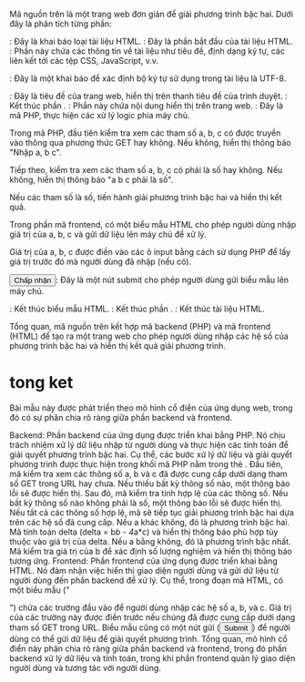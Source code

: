 Mã nguồn trên là một trang web đơn giản để giải phương trình bậc hai. Dưới đây là phân tích từng phần:

<!DOCTYPE html>: Đây là khai báo loại tài liệu HTML.

<html>: Đây là phần bắt đầu của tài liệu HTML.

<head>: Phần này chứa các thông tin về tài liệu như tiêu đề, định dạng ký tự, các liên kết tới các tệp CSS, JavaScript, v.v.

<meta charset="utf-8">: Đây là một khai báo để xác định bộ ký tự sử dụng trong tài liệu là UTF-8.

<title>Phương trình bậc hai</title>: Đây là tiêu đề của trang web, hiển thị trên thanh tiêu đề của trình duyệt.

</head>: Kết thúc phần <head>.

<body>: Phần này chứa nội dung hiển thị trên trang web.

<?php ... ?>: Đây là mã PHP, thực hiện các xử lý logic phía máy chủ.

Trong mã PHP, đầu tiên kiểm tra xem các tham số a, b, c có được truyền vào thông qua phương thức GET hay không. Nếu không, hiển thị thông báo "Nhập a, b c".

Tiếp theo, kiểm tra xem các tham số a, b, c có phải là số hay không. Nếu không, hiển thị thông báo "a b c phải là số".

Nếu các tham số là số, tiến hành giải phương trình bậc hai và hiển thị kết quả.

Trong phần mã frontend, có một biểu mẫu HTML cho phép người dùng nhập giá trị của a, b, c và gửi dữ liệu lên máy chủ để xử lý.

Giá trị của a, b, c được điền vào các ô input bằng cách sử dụng PHP để lấy giá trị trước đó mà người dùng đã nhập (nếu có).

<input type="submit" value="Chấp nhận"/>: Đây là một nút submit cho phép người dùng gửi biểu mẫu lên máy chủ.

</form>: Kết thúc biểu mẫu HTML.

</body>: Kết thúc phần <body>.

</html>: Kết thúc tài liệu HTML.

Tổng quan, mã nguồn trên kết hợp mã backend (PHP) và mã frontend (HTML) để tạo ra một trang web cho phép người dùng nhập các hệ số của phương trình bậc hai và hiển thị kết quả giải phương trình.

# tong ket
Bài mẫu này được phát triển theo mô hình cổ điển của ứng dụng web, trong đó có sự phân chia rõ ràng giữa phần backend và frontend.

Backend: Phần backend của ứng dụng được triển khai bằng PHP. Nó chịu trách nhiệm xử lý dữ liệu nhập từ người dùng và thực hiện các tính toán để giải quyết phương trình bậc hai. Cụ thể, các bước xử lý dữ liệu và giải quyết phương trình được thực hiện trong khối mã PHP nằm trong thẻ <?php ?>.
Đầu tiên, mã kiểm tra xem các thông số a, b và c đã được cung cấp dưới dạng tham số GET trong URL hay chưa. Nếu thiếu bất kỳ thông số nào, một thông báo lỗi sẽ được hiển thị.
Sau đó, mã kiểm tra tính hợp lệ của các thông số. Nếu bất kỳ thông số nào không phải là số, một thông báo lỗi sẽ được hiển thị.
Nếu tất cả các thông số hợp lệ, mã sẽ tiếp tục giải phương trình bậc hai dựa trên các hệ số đã cung cấp.
Nếu a khác không, đó là phương trình bậc hai. Mã tính toán delta (delta = b*b - 4*a*c) và hiển thị thông báo phù hợp tùy thuộc vào giá trị của delta.
Nếu a bằng không, đó là phương trình bậc nhất. Mã kiểm tra giá trị của b để xác định số lượng nghiệm và hiển thị thông báo tương ứng.
Frontend: Phần frontend của ứng dụng được triển khai bằng HTML. Nó đảm nhận việc hiển thị giao diện người dùng và gửi dữ liệu từ người dùng đến phần backend để xử lý. Cụ thể, trong đoạn mã HTML, có một biểu mẫu ("<form>") chứa các trường đầu vào để người dùng nhập các hệ số a, b, và c. Giá trị của các trường này được điền trước nếu chúng đã được cung cấp dưới dạng tham số GET trong URL. Biểu mẫu cũng có một nút gửi (<input type="submit">) để người dùng có thể gửi dữ liệu để giải quyết phương trình.
Tổng quan, mô hình cổ điển này phân chia rõ ràng giữa phần backend và frontend, trong đó phần backend xử lý dữ liệu và tính toán, trong khi phần frontend quản lý giao diện người dùng và tương tác với người dùng.
